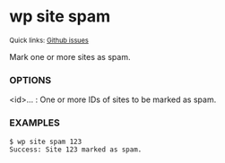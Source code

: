 # wp site spam

<small>Quick links: <a href="https://github.com/issues?q=is%3Aopen+label%3Acommand%3Asite-spam+sort%3Aupdated-desc+org%3Awp-cli">Github issues</a></small>

Mark one or more sites as spam.

### OPTIONS

&lt;id&gt;...
: One or more IDs of sites to be marked as spam.

### EXAMPLES

    $ wp site spam 123
    Success: Site 123 marked as spam.



